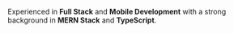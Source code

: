 <p>Experienced in <strong>Full Stack</strong> and <strong>Mobile Development</strong> with a strong background in <strong>MERN Stack</strong> and <strong>TypeScript</strong>.
